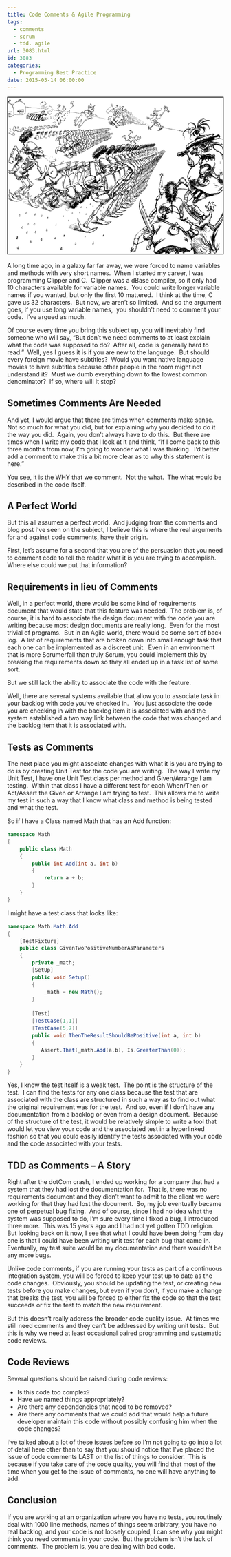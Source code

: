 ```yaml
---
title: Code Comments & Agile Programming
tags:
  - comments
  - scrum
  - tdd. agile
url: 3083.html
id: 3083
categories:
  - Programming Best Practice
date: 2015-05-14 06:00:00
---
```


![PEOP0067](/uploads/2015/05/PEOP0067.png "PEOP0067")

A long time ago, in a galaxy far far away, we were forced to name variables and methods with very short names.  When I started my career, I was programming Clipper and C.  Clipper was a dBase compiler, so it only had 10 characters available for variable names.  You could write longer variable names if you wanted, but only the first 10 mattered.  I think at the time, C gave us 32 characters.  But now, we aren’t so limited.  And so the argument goes, if you use long variable names,  you shouldn’t need to comment your code.  I’ve argued as much.

Of course every time you bring this subject up, you will inevitably find someone who will say, “But don’t we need comments to at least explain what the code was supposed to do?  After all, code is generally hard to read.”  Well, yes I guess it is if you are new to the language.  But should every foreign movie have subtitles?  Would you want native language movies to have subtitles because other people in the room might not understand it?  Must we dumb everything down to the lowest common denominator?  If so, where will it stop?

<!-- more -->

Sometimes Comments Are Needed
-----------------------------

And yet, I would argue that there are times when comments make sense.  Not so much for what you did, but for explaining why you decided to do it the way you did.  Again, you don’t always have to do this.  But there are times when I write my code that I look at it and think, “If I come back to this three months from now, I’m going to wonder what I was thinking.  I’d better add a comment to make this a bit more clear as to why this statement is here.”

You see, it is the WHY that we comment.  Not the what.  The what would be described in the code itself.

A Perfect World
---------------

But this all assumes a perfect world.  And judging from the comments and blog post I’ve seen on the subject, I believe this is where the real arguments for and against code comments, have their origin.

First, let’s assume for a second that you are of the persuasion that you need to comment code to tell the reader what it is you are trying to accomplish.  Where else could we put that information?

Requirements in lieu of Comments
--------------------------------

Well, in a perfect world, there would be some kind of requirements document that would state that this feature was needed.  The problem is, of course, it is hard to associate the design document with the code you are writing because most design documents are really long.  Even for the most trivial of programs.  But in an Agile world, there would be some sort of back log.  A list of requirements that are broken down into small enough task that each one can be implemented as a discreet unit.  Even in an environment that is more Scrumerfall than truly Scrum, you could implement this by breaking the requirements down so they all ended up in a task list of some sort.

But we still lack the ability to associate the code with the feature.

Well, there are several systems available that allow you to associate task in your backlog with code you’ve checked in.   You just associate the code you are checking in with the backlog item it is associated with and the system established a two way link between the code that was changed and the backlog item that it is associated with.

Tests as Comments
-----------------

The next place you might associate changes with what it is you are trying to do is by creating Unit Test for the code you are writing.  The way I write my Unit Test, I have one Unit Test class per method and Given/Arrange I am testing.  Within that class I have a different test for each When/Then or Act/Assert the Given or Arrange I am trying to test.  This allows me to write my test in such a way that I know what class and method is being tested and what the test.

So if I have a Class named Math that has an Add function:

``` csharp
namespace Math
{
    public class Math
    {
        public int Add(int a, int b)
        {
            return a + b;
        }
    }
}
```

I might have a test class that looks like:

``` csharp
namespace Math.Math.Add
{
    [TestFixture]
    public class GivenTwoPositiveNumberAsParameters
    {
        private _math;
        [SetUp]
        public void Setup()
        {
            _math = new Math();
        }

        [Test]
        [TestCase(1,1)]
        [TestCase(5,7)]
        public void ThenTheResultShouldBePositive(int a, int b)
        {
           Assert.That(_math.Add(a,b), Is.GreaterThan(0));
        }
    }
}
```

Yes, I know the test itself is a weak test.  The point is the structure of the test.  I can find the tests for any one class because the test that are associated with the class are structured in such a way as to find out what the original requirement was for the test.  And so, even if I don’t have any documentation from a backlog or even from a design document.  Because of the structure of the test, it would be relatively simple to write a tool that would let you view your code and the associated test in a hyperlinked fashion so that you could easily identify the tests associated with your code and the code associated with your tests.

TDD as Comments – A Story
-------------------------

Right after the dotCom crash, I ended up working for a company that had a system that they had lost the documentation for.  That is, there was no requirements document and they didn’t want to admit to the client we were working for that they had lost the document.  So, my job eventually became one of perpetual bug fixing.  And of course, since I had no idea what the system was supposed to do, I’m sure every time I fixed a bug, I introduced three more.  This was 15 years ago and I had not yet gotten TDD religion.  But looking back on it now, I see that what I could have been doing from day one is that I could have been writing unit test for each bug that came in.  Eventually, my test suite would be my documentation and there wouldn’t be any more bugs.

Unlike code comments, if you are running your tests as part of a continuous integration system, you will be forced to keep your test up to date as the code changes.  Obviously, you should be updating the test, or creating new tests before you make changes, but even if you don’t, if you make a change that breaks the test, you will be forced to either fix the code so that the test succeeds or fix the test to match the new requirement.

But this doesn’t really address the broader code quality issue.  At times we still need comments and they can’t be addressed by writing unit tests.  But this is why we need at least occasional paired programming and systematic code reviews.

Code Reviews
------------

Several questions should be raised during code reviews:

*   Is this code too complex?
*   Have we named things appropriately?
*   Are there any dependencies that need to be removed?
*   Are there any comments that we could add that would help a future developer maintain this code without possibly confusing him when the code changes?

I’ve talked about a lot of these issues before so I’m not going to go into a lot of detail here other than to say that you should notice that I’ve placed the issue of code comments LAST on the list of things to consider.  This is because if you take care of the code quality, you will find that most of the time when you get to the issue of comments, no one will have anything to add.

Conclusion
----------

If you are working at an organization where you have no tests, you routinely deal with 1000 line methods, names of things seem arbitrary, you have no real backlog, and your code is not loosely coupled, I can see why you might think you need comments in your code.  But the problem isn’t the lack of comments.  The problem is, you are dealing with bad code.
